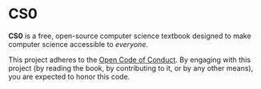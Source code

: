 # CS0

**CS0** is a free, open-source computer science textbook designed to make computer science accessible to *everyone*.

This project adheres to the [Open Code of Conduct](https://github.com/reid47/cs0/blob/master/CONDUCT.md). By engaging with this project (by reading the book, by contributing to it, or by any other means), you are expected to honor this code.
